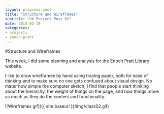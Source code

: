 ```yaml
---
layout: progress-post
title: "Structure and Wireframes"
subtitle: "UX Project Post 02"
date: 2014-02-19
categories:
- projects
- enoch-pratt
---
```


#Structure and Wireframes

This week, I did some planning and analysis for the Enoch Pratt Library website.

I like to draw wireframes by hand using tracing paper, both for ease of thinking and to make sure no one gets confused about visual design. No mater how simple the computer sketch, I find that people start thinking about the hierarchy, the weight of things on the page, and how things move as much as they do the content and functionality.
 
![Wireframes gif]({{ site.baseurl }}/img/class02.gif)

